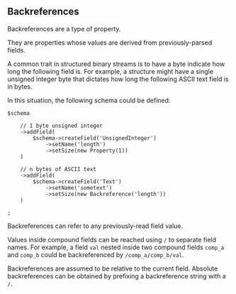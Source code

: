 ## Backreferences

Backreferences are a type of property.

They are properties whose values are derived from previously-parsed fields.

A common trait in structured binary streams is to have a byte indicate how long the following field is. For example,
a structure might have a single unsigned integer byte that dictates how long the following ASCII text field is in bytes.

In this situation, the following schema could be defined:

    $schema

        // 1 byte unsigned integer
        ->addField(
            $schema->createField('UnsignedInteger')
                ->setName('length')
                ->setSize(new Property(1))
        )

        // n bytes of ASCII text
        ->addField(
            $schema->createField('Text')
                ->setName('sometext')
                ->setSize(new Backreference('length'))
        )

    ;

Backreferences can refer to any previously-read field value.

Values inside compound fields can be reached using `/` to separate field names. For example, a field `val` nested inside
two compound fields `comp_a` and `comp_b` could be backreferenced by `/comp_a/comp_b/val`.

Backreferences are assumed to be relative to the current field. Absolute backreferences can be obtained by prefixing a
backreference string with a `/`.